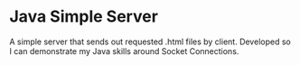 # Java Simple Server

A simple server that sends out requested .html files by client. Developed so I can demonstrate my Java skills around Socket Connections.
